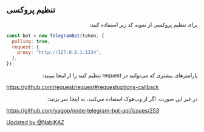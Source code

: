 ## تنظیم پروکسی

<p dir='rtl' align='right'>
برای تنظیم پروکسی از نمونه کد زیر استفاده کنید:
</p>

```js
const bot = new TelegramBot(token, {
  polling: true,
  request: {
    proxy: "http://127.0.0.1:1234",
  },
});
```

<p dir='rtl' align='right'>
پارامترهای بیشتری که می‌توانید در request تنظیم کنید را از اینجا ببینید:
</p>

<https://github.com/request/request#requestoptions-callback>

<p dir='rtl' align='right'>
در غیر این صورت، اگر از وب‌هوک استفاده می‌کنید، به اینجا سر بزنید:
</p>

<https://github.com/yagop/node-telegram-bot-api/issues/253>

[Updated by @NabiKAZ](https://github.com/NabiKAZ)

